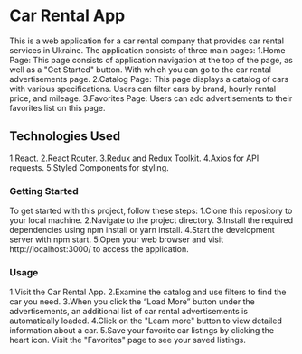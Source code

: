 # Car Rental App
This is a web application for a car rental company that provides car rental services in Ukraine. The application consists of three main pages:
1.Home Page: This page consists of application navigation at the top of the page, as well as a "Get Started" button. With which you can go to the car rental advertisements page.
2.Catalog Page: This page displays a catalog of cars with various specifications. Users can filter cars by brand, hourly rental price, and mileage.
3.Favorites Page: Users can add advertisements to their favorites list on this page.
## Technologies Used
1.React.
2.React Router.
3.Redux and Redux Toolkit.
4.Axios for API requests.
5.Styled Components for styling.
### Getting Started
To get started with this project, follow these steps:
1.Clone this repository to your local machine.
2.Navigate to the project directory.
3.Install the required dependencies using npm install or yarn install.
4.Start the development server with npm start.
5.Open your web browser and visit http://localhost:3000/ to access the application.
### Usage
1.Visit the Car Rental App.
2.Examine the catalog and use filters to find the car you need.
3.When you click the “Load More” button under the advertisements, an additional list of car rental advertisements is automatically loaded.
4.Click on the "Learn more" button to view detailed information about a car.
5.Save your favorite car listings by clicking the heart icon.
Visit the "Favorites" page to see your saved listings.
